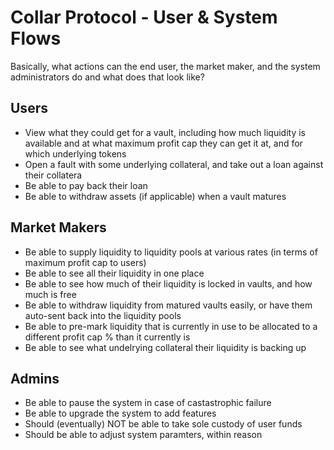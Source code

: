 # Collar Protocol - User & System Flows

Basically, what actions can the end user, the market maker, and the system administrators do and what does that look like?

## Users
- View what they could get for a vault, including how much liquidity is available and at what maximum profit cap they can get it at, and for which underlying tokens
- Open a fault with some underlying collateral, and take out a loan against their collatera
- Be able to pay back their loan
- Be able to withdraw assets (if applicable) when a vault matures

## Market Makers
- Be able to supply liquidity to liquidity pools at various rates (in terms of maximum profit cap to users)
- Be able to see all their liquidity in one place
- Be able to see how much of their liquidity is locked in vaults, and how much is free
- Be able to withdraw liquidity from matured vaults easily, or have them auto-sent back into the liquidity pools
- Be able to pre-mark liquidity that is currently in use to be allocated to a different profit cap % than it currently is
- Be able to see what undelrying collateral their liquidity is backing up

## Admins
- Be able to pause the system in case of castastrophic failure
- Be able to upgrade the system to add features
- Should (eventually) NOT be able to take sole custody of user funds
- Should be able to adjust system paramters, within reason